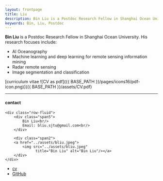 ```yaml
---
layout: frontpage
title: Liu
description: Bin Liu is a Postdoc Research Fellow in Shanghai Ocean University. 
keywords: Bin, Liu, Postdoc
---
```


**Bin Liu** is a Postdoc Research Fellow in Shanghai Ocean University. His research focuses include:
- AI Oceanography
- Machine learning and deep learning for remote sensing information mining
- Radar remote sensing 
- Image segmentation and classification

[curriculum vitae ![CV as pdf]({{ BASE_PATH }}/pages/icons16/pdf-icon.png)]({{ BASE_PATH }}/assets/CV.pdf)<br/>


---


<div class="container">
<h4><a name="contact"></a>contact</h4>

    <div class="row-fluid">
        <div class="span5">
            Bin Liu<br/>
            Email: bliu.sjtu@gmail.com<br/>
        </div>

        <div class="span2">
        <a href="../assets/bliu.jpeg">
            <img src="../assets/bliu.jpeg"
                  title="Bin Liu" alt="Bin Liu"/></a>
        </div>
    </div>
</div>

<div class="navbar">
  <div class="navbar-inner">
      <ul class="nav">
          <li><a href="{{ BASE_PATH }}/assets/CV.pdf">cv</a></li>
          <li><a href="https://github.com/bliuSHOU">GitHub</a></li>
      </ul>
  </div>
</div>

<!--
    <li><a href="https://twitter.com/dog_feelings">Twitter (@dog_feelings)</a></li>
-->